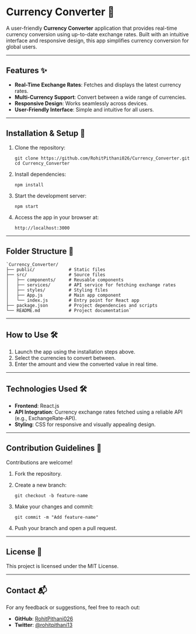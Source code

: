 
# Currency Converter 💱

A user-friendly **Currency Converter** application that provides real-time currency conversion using up-to-date exchange rates. Built with an intuitive interface and responsive design, this app simplifies currency conversion for global users.

----------

## Features ✨

-   **Real-Time Exchange Rates**: Fetches and displays the latest currency rates.
-   **Multi-Currency Support**: Convert between a wide range of currencies.
-   **Responsive Design**: Works seamlessly across devices.
-   **User-Friendly Interface**: Simple and intuitive for all users.

----------

## Installation & Setup 🚀

1.  Clone the repository:
    
    `git clone https://github.com/RohitPithani026/Currency_Converter.git`
    `cd Currency_Converter` 
    
2.  Install dependencies:
    
    `npm install` 
    
3.  Start the development server:
   
    `npm start` 
    
4.  Access the app in your browser at:
    
    `http://localhost:3000` 
    

----------

## Folder Structure 📂

```
`Currency_Converter/
├── public/             # Static files
├── src/                # Source files
│   ├── components/     # Reusable components
│   ├── services/       # API service for fetching exchange rates
│   ├── styles/         # Styling files
│   ├── App.js          # Main app component
│   └── index.js        # Entry point for React app
├── package.json        # Project dependencies and scripts
└── README.md           # Project documentation` 
```
----------

## How to Use 🛠️

1.  Launch the app using the installation steps above.
2.  Select the currencies to convert between.
3.  Enter the amount and view the converted value in real time.

----------

## Technologies Used 🛠️

-   **Frontend**: React.js
-   **API Integration**: Currency exchange rates fetched using a reliable API (e.g., ExchangeRate-API).
-   **Styling**: CSS for responsive and visually appealing design.

----------

## Contribution Guidelines 🤝

Contributions are welcome!

1.  Fork the repository.
2.  Create a new branch:

    `git checkout -b feature-name` 
    
3.  Make your changes and commit:
  
    `git commit -m "Add feature-name"` 
    
4.  Push your branch and open a pull request.

----------

## License 📜

This project is licensed under the MIT License.

----------

## Contact 📬

For any feedback or suggestions, feel free to reach out:

-   **GitHub**: [RohitPithani026](https://github.com/RohitPithani026)
-   **Twitter**: [@rohitpithani13](https://x.com/rohitpithani13)
